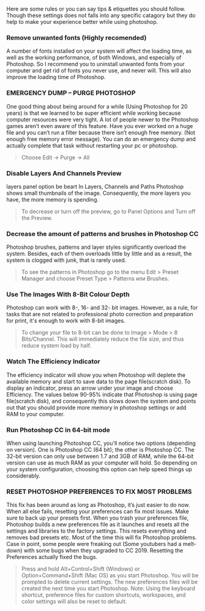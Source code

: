 Here are some rules or you can say tips & etiquettes you should follow. Though these settings does not falls into any specific catagory but they do help to make your experience better while using photoshop.

### Remove unwanted fonts (Highly recomended)
A number of fonts installed on your system will affect the loading time, as well as the working performance, of both Windows, and especially of Photoshop. So I recommend you to uninstall unwanted fonts from your computer and get rid of fonts you never use, and never will. This will also improve the loading time of Photoshop.

### EMERGENCY DUMP – PURGE PHOTOSHOP
One good thing about being around for a while (Using Photoshop for 20 years) is that we learned to be super efficient while working because computer resources were very tight. A lot of people newer to the Photoshop games aren’t even aware of this feature. Have you ever worked on a huge file and you can’t run a filter because there isn’t enough free memory. (Not enough free memory error message). You can do an emergency dump and actually complete that task without restarting your pc or photoshop.

> Choose Edit -> Purge -> All

### Disable Layers And Channels Preview
layers panel option be beart
In Layers, Channels and Paths Photoshop shows small thumbnails of the image. Consequently, the more layers you have, the more memory is spending.
> To decrease or turn off the preview, go to Panel Options and Turn off the Preview.

### Decrease the amount of patterns and brushes in Photoshop CC
Photoshop brushes, patterns and layer styles significantly overload the system. Besides, each of them overloads little by little and as a result, the system is clogged with junk, that is rarely used.
> To see the patterns in Photoshop go to the menu Edit > Preset Manager and choose Preset Type > Patterns или Brushes.

### Use The Images With 8-Bit Colour Depth
Photoshop can work with 8-, 16- and 32- bit images. However, as a rule, for tasks that are not related to professional photo correction and preparation for print, it's enough to work with 8-bit images.

> To change your file to 8-bit can be done to Image > Mode > 8 Bits/Channel. This will immediately reduce the file size, and thus reduce system load by half.

### Watch The Efficiency Indicator
The efficiency indicator will show you when Photoshop will deplete the available memory and start to save data to the page file(scratch disk).
To display an indicator, press an arrow under your image and choose Efficiency.
The values below 90-95% indicate that Photoshop is using page file(scratch disk), and consequently this slows down the system and points out that you should provide more memory in photoshop settings or add RAM to your computer.

### Run Photoshop CC in 64-bit mode
When using launching Photoshop CC, you'll notice two options (depending on version). One is Photoshop CC (64 bit); the other is Photoshop CC. The 32-bit version can only use between 1.7 and 3GB of RAM, while the 64-bit version can use as much RAM as your computer will hold. So depending on your system configuration, choosing this option can help speed things up considerably.

### RESET PHOTOSHOP PREFERENCES TO FIX MOST PROBLEMS
This fix has been around as long as Photoshop, it’s just easier to do now.
When all else fails, resetting your preferences can fix most issues. Make sure to back up your presets first.
When you trash your preferences file, Photoshop builds a new preferences file as it launches and resets all the settings and libraries to the factory settings. This resets everything and removes bad presets etc. Most of the time this will fix Photoshop problems. Case in point, some people were freaking out (Some youtubers had a melt-down) with some bugs when they upgraded to CC 2019. Resetting the Preferences actually fixed the bugs.
> Press and hold Alt+Control+Shift (Windows) or Option+Command+Shift (Mac OS) as you start Photoshop. You will be prompted to delete
> current settings. The new preferences files will be created the next time you start Photoshop.
> Note: Using the keyboard shortcut, preference files for custom shortcuts, workspaces, and color settings will also be reset to default.


